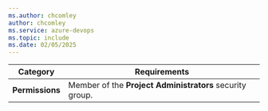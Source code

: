 ```yaml
---
ms.author: chcomley
author: chcomley
ms.service: azure-devops
ms.topic: include
ms.date: 02/05/2025
---
```


| Category | Requirements |
|--------------|-------------|
| **Permissions** | Member of the **Project Administrators** security group. |
